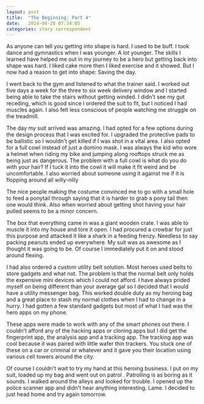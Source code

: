 ```yaml
---
layout: post
title:  "The Beginning: Part 4"
date:   2014-04-28 07:34:05
categories: story correspondent
---
```


As anyone can tell you getting into shape is hard. I used to be buff. I took dance and gymnastics when I was younger. A lot younger. The skills I learned have helped me out in my journey to be a hero but getting back into shape was hard. I liked cake more then I liked exercise and it showed. But I now had a reason to get into shape: Saving the day.

I went back to the gym and listened to what the trainer said. I worked out five days a week for the three to six week delivery window and I started being able to take the stairs without getting winded. I didn't see my gut receding, which is good since I ordered the suit to fit, but I noticed I had muscles again. I also felt less conscious of people watching me struggle on the treadmill.

The day my suit arrived was amazing. I had opted for a few options during the design process that I was excited for. I upgraded the protective pads to be ballistic so I wouldn't get killed if I was shot in a vital area. I also opted for a full cowl instead of just a domino mask. I was always the kid who wore a helmet when riding my bike and jumping along rooftops struck me as being just as dangerous. The problem with a full cowl is what do you do with your hair? If I tuck it into the cowl it will make it fit weird and be uncomfortable. I also worried about someone using it against me if it is flopping around all willy-nilly

The nice people making the costume convinced me to go with a small hole to feed a ponytail through saying that it is harder to grab a pony tail then one would think. Also when worried about getting shot having your hair pulled seems to be a minor concern.

The box that everything came in was a giant wooden crate. I was able to muscle it into my house and tore it open. I had procured a crowbar for just this purpose and attacked it like a shark in a feeding frenzy. Needless to say packing peanuts ended up everywhere. My suit was as awesome as I thought it was going to be. Of course I immediately put it on and stood around flexing.

I had also ordered a custom utility belt solution. Most heroes used belts to store gadgets and what not. The problem is that the normal belt only holds the expensive mini devices which I could not afford. I have always prided myself on being different than your average gal so I decided that I would have a utility messenger bag. This worked double duty as my heroing bag and a great place to stash my normal clothes when I had to change in a hurry. I had gotten a few standard gadgets but most of what I had was the hero apps on my phone.

These apps were made to work with any of the smart phones out there. I couldn't afford any of the hacking apps or cloning apps but I did get the fingerprint app, the analysis app and a tracking app. The tracking app was cool because it was paired with little wafer thin trackers. You stuck one of these on a car or criminal or whatever and it gave you their location using various cell towers around the city. 

Of course I couldn't wait to try my hand at this heroing business. I put on my suit, loaded up my bag and went out on patrol . Patrolling is as boring as it sounds. I walked around the alleys and looked for trouble. I opened up the police scanner app and didn't hear anything interesting. Lame. I decided to just head home and try again tomorrow. 